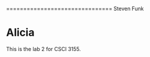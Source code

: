 ===============================
Steven Funk

Alicia
===============================

This is the lab 2 for CSCI 3155.


